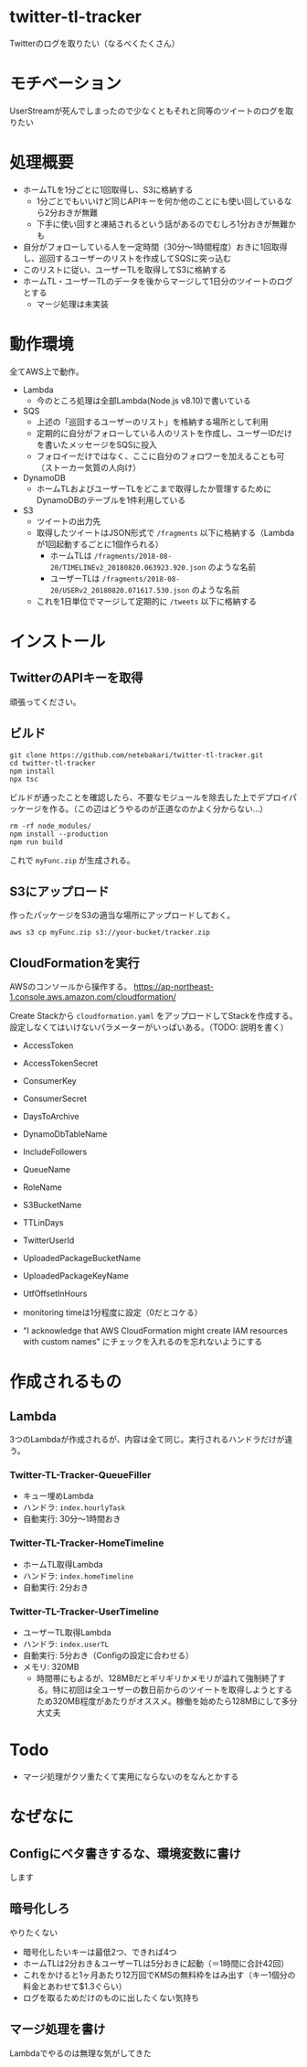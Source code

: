 # twitter-tl-tracker
Twitterのログを取りたい（なるべくたくさん）

# モチベーション
UserStreamが死んでしまったので少なくともそれと同等のツイートのログを取りたい

# 処理概要
* ホームTLを1分ごとに1回取得し、S3に格納する
  * 1分ごとでもいいけど同じAPIキーを何か他のことにも使い回しているなら2分おきが無難
  * 下手に使い回すと凍結されるという話があるのでむしろ1分おきが無難かも
* 自分がフォローしている人を一定時間（30分～1時間程度）おきに1回取得し、巡回するユーザーのリストを作成してSQSに突っ込む
* このリストに従い、ユーザーTLを取得してS3に格納する
* ホームTL・ユーザーTLのデータを後からマージして1日分のツイートのログとする
  * マージ処理は未実装

# 動作環境
全てAWS上で動作。

* Lambda 
  * 今のところ処理は全部Lambda(Node.js v8.10)で書いている
* SQS
  * 上述の「巡回するユーザーのリスト」を格納する場所として利用
  * 定期的に自分がフォローしている人のリストを作成し、ユーザーIDだけを書いたメッセージをSQSに投入
  * フォロイーだけではなく、ここに自分のフォロワーを加えることも可（ストーカー気質の人向け）
* DynamoDB
  * ホームTLおよびユーザーTLをどこまで取得したか管理するためにDynamoDBのテーブルを1件利用している
* S3
  * ツイートの出力先
  * 取得したツイートはJSON形式で `/fragments` 以下に格納する（Lambdaが1回起動するごとに1個作られる）
    * ホームTLは `/fragments/2018-08-20/TIMELINEv2_20180820.063923.920.json` のような名前
    * ユーザーTLは `/fragments/2018-08-20/USERv2_20180820.071617.530.json` のような名前
  * これを1日単位でマージして定期的に `/tweets` 以下に格納する

# インストール
## TwitterのAPIキーを取得
頑張ってください。

## ビルド
```
git clone https://github.com/netebakari/twitter-tl-tracker.git
cd twitter-tl-tracker
npm install
npx tsc
```

ビルドが通ったことを確認したら、不要なモジュールを除去した上でデプロイパッケージを作る。（この辺はどうやるのが正道なのかよく分からない...）

```
rm -rf node_modules/
npm install --production
npm run build
```

これで `myFunc.zip` が生成される。

## S3にアップロード
作ったパッケージをS3の適当な場所にアップロードしておく。

```
aws s3 cp myFunc.zip s3://your-bucket/tracker.zip
```

## CloudFormationを実行
AWSのコンソールから操作する。
https://ap-northeast-1.console.aws.amazon.com/cloudformation/

Create Stackから `cloudformation.yaml` をアップロードしてStackを作成する。設定しなくてはいけないパラメーターがいっぱいある。（TODO: 説明を書く）

* AccessToken
* AccessTokenSecret
* ConsumerKey
* ConsumerSecret
* DaysToArchive
* DynamoDbTableName
* IncludeFollowers
* QueueName
* RoleName
* S3BucketName
* TTLinDays
* TwitterUserId
* UploadedPackageBucketName
* UploadedPackageKeyName
* UtfOffsetInHours



* monitoring timeは1分程度に設定（0だとコケる）
* "I acknowledge that AWS CloudFormation might create IAM resources with custom names" にチェックを入れるのを忘れないようにする





# 作成されるもの
## Lambda
3つのLambdaが作成されるが、内容は全て同じ。実行されるハンドラだけが違う。

### Twitter-TL-Tracker-QueueFiller
* キュー埋めLambda
* ハンドラ: `index.hourlyTask`
* 自動実行: 30分～1時間おき

### Twitter-TL-Tracker-HomeTimeline
* ホームTL取得Lambda
* ハンドラ: `index.homeTimeline`
* 自動実行: 2分おき

### Twitter-TL-Tracker-UserTimeline
* ユーザーTL取得Lambda
* ハンドラ: `index.userTL`
* 自動実行: 5分おき（Configの設定に合わせる）
* メモリ: 320MB
  * 時間帯にもよるが、128MBだとギリギリかメモリが溢れて強制終了する。特に初回は全ユーザーの数日前からのツイートを取得しようとするため320MB程度があたりがオススメ。稼働を始めたら128MBにして多分大丈夫

# Todo
* マージ処理がクソ重たくて実用にならないのをなんとかする

# なぜなに
## Configにベタ書きするな、環境変数に書け
します

## 暗号化しろ
やりたくない
* 暗号化したいキーは最低2つ、できれば4つ
* ホームTLは2分おき＆ユーザーTLは5分おきに起動（＝1時間に合計42回）
* これをかけると1ヶ月あたり12万回でKMSの無料枠をはみ出す（キー1個分の料金とあわせて$1.3ぐらい）
* ログを取るためだけのものに出したくない気持ち

## マージ処理を書け
Lambdaでやるのは無理な気がしてきた
